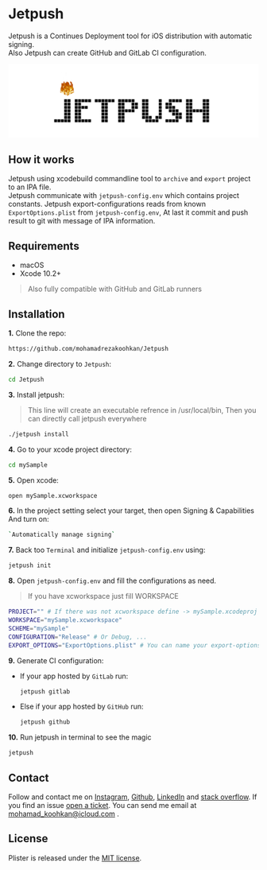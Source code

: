 # Jetpush
Jetpush is a Continues Deployment tool for iOS distribution with automatic signing.  
Also Jetpush can create GitHub and GitLab CI configuration.

<img src="https://github.com/mohamadrezakoohkan/Jetpush/blob/master/jetpush.gif">

## How it works
Jetpush using xcodebuild commandline tool to `archive` and `export` project to an IPA file.  
Jetpush communicate with `jetpush-config.env` which contains project constants.
Jetpush export-configurations reads from known `ExportOptions.plist` from `jetpush-config.env`, At last it commit and push result to git with message of IPA information.

## Requirements 
- macOS
- Xcode 10.2+

>  Also fully compatible with GitHub and GitLab runners

## Installation
**1.** Clone the repo:  
```bash
https://github.com/mohamadrezakoohkan/Jetpush
```
**2.** Change directory to `Jetpush`:  
```bash
cd Jetpush
```
**3.** Install jetpush:  

> This line will create an executable refrence in /usr/local/bin, Then you can directly call jetpush everywhere
```bash
./jetpush install 
```
**4.** Go to your xcode project directory:  
```bash
cd mySample
```
**5.** Open xcode:  
```bash
open mySample.xcworkspace
```
**6.** In the project setting select your target, then open Signing & Capabilities And turn on: 
```bash
`Automatically manage signing`
```
**7.** Back too `Terminal` and initialize `jetpush-config.env` using:  
```bash
jetpush init
```
**8.** Open `jetpush-config.env` and fill the configurations as need.

> If you have xcworkspace just fill WORKSPACE  
```bash
PROJECT="" # If there was not xcworkspace define -> mySample.xcodeproj
WORKSPACE="mySample.xcworkspace"
SCHEME="mySample"
CONFIGURATION="Release" # Or Debug, ...
EXPORT_OPTIONS="ExportOptions.plist" # You can name your export-options whatever you like
```
**9.** Generate CI configuration:
  - If your app hosted by `GitLab` run:
    ```bash
    jetpush gitlab
    ```
  - Else if your app hosted by `GitHub` run:
    ```bash
    jetpush github
    ```

**10.** Run jetpush in terminal to see the magic 
```bash
jetpush
```

## Contact
Follow and contact me on [Instagram](https://www.instagram.com/mohamadreza.codes/),  [Github](https://github.com/mohamadrezakoohkan), [LinkedIn](https://www.linkedin.com/in/mohammad-reza-koohkan-558306160/) and [stack overflow](https://stackoverflow.com/users/9706268/mohamad-reza-koohkan?tab=profile). If you find an issue [open a ticket](https://github.com/mohamadrezakoohkan/Jetpush/issues/new). You can send me email at mohamad_koohkan@icloud.com .

## License
Plister is released under the [MIT license](https://github.com/mohamadrezakoohkan/Jetpush/blob/master/LICENSE.md).

